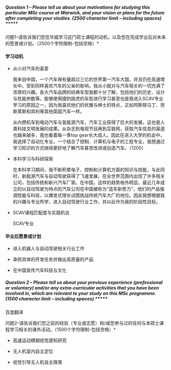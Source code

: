 ##### **Question 1 – Please tell us about your motivations for studying this particular MSc course at Warwick, and your vision or plans for the future after completing your studies.** **(2500 character limit – including spaces)** *****

问题1–请告诉我们您在华威学习这门硕士课程的动机，以及您在完成学业后对未来的愿景或计划。（2500个字符限制-包括空格）*

#### 学习动机

- 从小对汽车的喜爱

  我来自中国，一个汽车保有量超过三亿的世界第一汽车大国，并且仍在高速增长中。受到同样喜欢汽车的父亲的影响，我从小就对与汽车相关的一切充满了浓厚的兴趣。各大汽车品牌的经典车型我都十分了解，包括他们的历史、设计与性能参数等。能够使用捷豹路虎的车型进行学习甚至也是我进入SCAV专业学习的原因之一，因为我喜欢他们的优雅与绅士的特点，正如阿斯顿马丁、劳斯莱斯和宾利等其他英国汽车一样。

  从内燃机车到电动汽车与氢能源汽车，汽车工业获得了巨大的发展，这也是人类科技文明发展的成果。从杂志到电视节目再到互联网，获取汽车信息的渠道也越来越多，我也看着每一季top gear长大成人。因此在进入大学的机会中，我选择了自动化专业，一个结合了控制、计算机与电子的工程专业，我想通过学习知识的方式继续更好地了解汽车甚至改进或创造汽车。（1200）

  

- 本科学习与科研探索

  在本科学习期间，我不断积累电子、控制和计算机方面的知识与技能，与此同时，新能源汽车与自动驾驶获得了飞速发展，在全世界范围内出现了许多相关公司，包括传统和新兴汽车厂家。在中国，这样的趋势格外明显。最近几年成立的以自动驾驶为特点的汽车公司在中国被称为“造车新势力”，他们的产品强调性能与科技，以爆发式增长试图挑战传统汽车大厂的地位。因此我想根据我的兴趣与专业所学，进入自动驾驶行业工作，并以此作为我的阶段性目标。
  
  

- SCAV课程匹配度与实践机会

  SCAV专业

#### 毕业后愿景或计划

- 进入机器人与自动驾驶相关行业工作

- 承担具体的开发任务并做出高质量的产品

- 在中国宣传汽车科技与文化





##### **Question 2 – Please tell us about your previous experience (professional or voluntary) and/or any extra-curricular activities that you have been involved in, which are relevant to your study on this MSc programme. (1500 character limit – including spaces)** *****

百度翻译

问题2–请告诉我们您之前的经验（专业或志愿）和/或您参与过的任何与本硕士课程学习相关的课外活动。（1500个字符限制-包括空格）*

- 高速运动模糊视觉感知研究



- 无人机室内自主定位



- 视觉引导无人机自主降落



